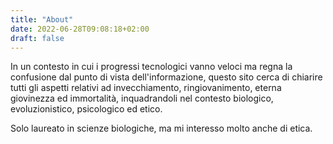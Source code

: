 ```yaml
---
title: "About"
date: 2022-06-28T09:08:18+02:00
draft: false
---
```


In un contesto in cui i progressi tecnologici vanno veloci ma regna la confusione dal punto di vista dell'informazione, questo sito cerca di chiarire tutti gli aspetti relativi ad invecchiamento, ringiovanimento, eterna giovinezza ed immortalità, inquadrandoli nel contesto biologico, evoluzionistico, psicologico ed etico.

Solo laureato in scienze biologiche, ma mi interesso molto anche di etica.
